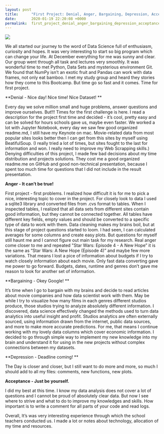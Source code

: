 ```yaml
---
layout: post
title:      "First Project: Denial, Anger, Bargaining, Depression, Acceptance"
date:       2020-01-19 22:20:08 +0000
permalink:  first_project_denial_anger_bargaining_depression_acceptance
---
```


![](https://www.verywellmind.com/thmb/wqfAOm8OJS6S5535LAiwnBk7hEY=/500x0/filters:no_upscale():max_bytes(150000):strip_icc():format(webp)/4175361_color1-5c3b9069c9e77c0001c6c85f.png)

We all started our journey to the word of Data Science full of enthusiasm, curiosity and hopes. It was very interesting to start so big program which can change your life. At December everything for me was sunny and clear. Our group went through all task and lectures very smoothly. It was wonderful time to met Python, Data Sets and mysterious environment Git. We found that NumPy isn’t an exotic fruit and Pandas can work with data frames, not only eat bamboo. I met my study group and heard they stories how they come to this Bootcamp. But time go so fast and it comes. Time for first project.

**Denial - Nice day! Nice time! Nice Dataset! **

Every day we solve million small and huge problems, answer questions and improve ourselves. But!!! Times for the first challenge is here. I read a description for the project first time and decided - it’s cool, pretty easy and can be solved for hours schools gave us, maybe even faster. We worked a lot with Jupyter Notebook, every day we saw few good organized readme.md, I still have my Keynote on mac.
Movie-related data from most popular sites looks better then I can get from this sites by myself using BeatifulSoup. (I really tried a lot of times, but sites fought to the last for information and won. I really need to improve my Web Scrapping skills.) Denying difficulties of this project, I made few bad decisions about my time distribution and projects solutions. They cost me a good organized readme.me on GitHub and good non-technical presentation, because I spent too much time for questions that I did not include in the result presentation.

**Anger - It can’t be true!**

First project - first problems. I realized how difficult it is for me to pick a nice, interesting topic to cover in the project. For closely look to data I used a sqlite3 library and converted files from .cvs format to tables. When I inspected tables, I realized that all data sets from different sites contain good information, but they cannot be connected together. All tables have different key fields, empty values and should be converted to a specific type of data to work with them. Data cleaning makes my brains boil, but at this stage of project questions started to loom. I had seen, I can calculated averages for some columns and create easy plots. But questions for myself still haunt me and I cannot figure out main task for my research. Real anger come closer to me and repeated "Star Wars: Episode 4 - A New Hope” it is the same as “Star Wars: A New Hope (Episode 4)” and maybe few more variations. That means I lost a pice of information about budgets if I try to watch closely information about each movie. Only fast data converting gave me power to go forward. Budgets, dates, runtime and genres don’t gave me reason to look for another set of information. 

**Bargaining - Okey Google! **

It’s time when I go to bargain with my brains and decide to read articles about movie companies and how data scientist work with them. May be while I try to visualize how many films in each genres different studios produce, those studios trying to analyze absolutely different information. I discovered, data science effectively changed the methods used to turn data analytics into useful insight and profit. Studios analytics are often externally sourced, using information drawn from the internet, public data sources, and more to make more accurate predictions. For me, that means I continue working with my lovely data columns which cover economic information. I decided to go through simple way to implement my new knowledge into my brain and understand it for using in the new projects without complex connections between my datasets.

**Depression - Deadline coming! **

The Day is closer and closer, but I still want to do more and more, so much I should add to all my files: comments, new functions, new plots.

**Acceptance - Just be yourself.**

I did my best at this time. I know my data analysis does not cover a lot of questions and I cannot be proud of absolutely clear data. But now I see where to strive and what to do to improve my knowledges and skills. How important is to write a comment for all parts of your code and read logs.

Overall, It’s was very interesting experience through which the school teachers conducted us. I made a lot or notes about technology, allocation of my time and resources.
